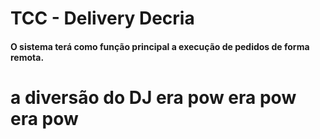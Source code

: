 # TCC - Delivery Decria

#### O sistema terá como função principal a execução de pedidos de forma remota.

# a diversão do DJ era pow era pow era pow
